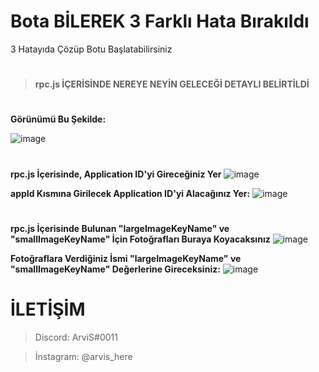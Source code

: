 # Bota BİLEREK 3 Farklı Hata Bırakıldı
3 Hatayıda Çözüp Botu Başlatabilirsiniz
# 
#
> **rpc.js İÇERİSİNDE NEREYE NEYİN GELECEĞİ DETAYLI BELİRTİLDİ**
#
#
__Görünümü Bu Şekilde:__

![image](https://user-images.githubusercontent.com/69751083/201160700-667c3070-9bbe-470c-a7c2-13238a6af225.png)
#
#
__rpc.js İçerisinde, Application ID'yi Gireceğiniz Yer__
![image](https://user-images.githubusercontent.com/69751083/201162977-fe00d936-4d2a-452a-8ce0-70ae53dbe1e2.png)

 __appId Kısmına Girilecek Application ID'yi Alacağınız Yer:__
![image](https://user-images.githubusercontent.com/69751083/201161410-725b5cf1-0788-4217-8be6-f0334cd8670b.png)
#
#
__rpc.js İçerisinde Bulunan "largeImageKeyName" ve "smallImageKeyName" İçin Fotoğrafları Buraya Koyacaksınız__
![image](https://user-images.githubusercontent.com/69751083/201161710-cc8b52b6-26c3-486f-a8dd-ff06fd61d1a5.png)

__Fotoğraflara Verdiğiniz İsmi "largeImageKeyName" ve "smallImageKeyName" Değerlerine Gireceksiniz:__
![image](https://user-images.githubusercontent.com/69751083/201162023-d7a821b2-d091-49d3-8a9b-e6dc4cdba8e1.png)
#
# İLETİŞİM
> Discord: ArviS#0011

> İnstagram: @arvis_here

